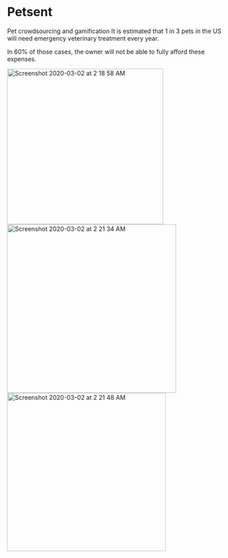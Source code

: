 # Petsent
Pet crowdsourcing and gamification
It is estimated that 1 in 3 pets in the US will need emergency veterinary treatment every year.

In 60% of those cases, the owner will not be able to fully afford these expenses.






<img width="362" alt="Screenshot 2020-03-02 at 2 18 58 AM" src="https://user-images.githubusercontent.com/57819870/75653780-3a05da80-5c2c-11ea-89ee-9aeb456ff6a9.png">






<img width="392" alt="Screenshot 2020-03-02 at 2 21 34 AM" src="https://user-images.githubusercontent.com/57819870/75653967-979a2700-5c2c-11ea-97c0-c21bd0eecc75.png">


<img width="368" alt="Screenshot 2020-03-02 at 2 21 48 AM" src="https://user-images.githubusercontent.com/57819870/75653981-9ff26200-5c2c-11ea-9539-091c3f0a2a7f.png">




